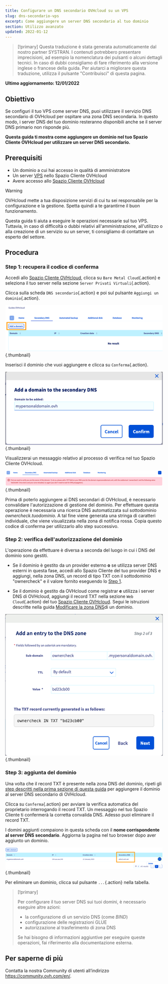```yaml
---
title: Configurare un DNS secondario OVHcloud su un VPS
slug: dns-secondario-vps
excerpt: Come aggiungere un server DNS secondario al tuo dominio
section: Utilizzo avanzato
updated: 2022-01-12
---
```


> [!primary]
> Questa traduzione è stata generata automaticamente dal nostro partner SYSTRAN. I contenuti potrebbero presentare imprecisioni, ad esempio la nomenclatura dei pulsanti o alcuni dettagli tecnici. In caso di dubbi consigliamo di fare riferimento alla versione inglese o francese della guida. Per aiutarci a migliorare questa traduzione, utilizza il pulsante "Contribuisci" di questa pagina.
>

**Ultimo aggiornamento: 12/01/2022**

## Obiettivo

Se configuri il tuo VPS come server DNS, puoi utilizzare il servizio DNS secondario di OVHcloud per ospitare una zona DNS secondaria. In questo modo, i server DNS del tuo dominio resteranno disponibili anche se il server DNS primario non risponde più.

**Questa guida ti mostra come aggiungere un dominio nel tuo Spazio Cliente OVHcloud per utilizzare un server DNS secondario.**

## Prerequisiti

- Un dominio a cui hai accesso in qualità di amministratore
- Un server [VPS](https://www.ovhcloud.com/it/vps/) nello Spazio Cliente OVHcloud
- Avere accesso allo [Spazio Cliente OVHcloud](https://www.ovh.com/auth/?action=gotomanager&from=https://www.ovh.it/&ovhSubsidiary=it)

> [!warning]
> OVHcloud mette a tua disposizione servizi di cui tu sei responsabile per la configurazione e la gestione. Spetta quindi a te garantirne il buon funzionamento.
>
> Questa guida ti aiuta a eseguire le operazioni necessarie sul tuo VPS. Tuttavia, in caso di difficoltà o dubbi relativi all'amministrazione, all'utilizzo o alla creazione di un servizio su un server, ti consigliamo di contattare un esperto del settore.
>

## Procedura

### Step 1: recupera il codice di conferma <a name="retrievecode"></a>

Accedi allo [Spazio Cliente OVHcloud](https://www.ovh.com/auth/?action=gotomanager&from=https://www.ovh.it/&ovhSubsidiary=it), clicca su `Bare Metal Cloud`{.action} e seleziona il tuo server nella sezione `Server Privati Virtuali`{.action}.

Clicca sulla scheda `DNS secondario`{.action} e poi sul pulsante `Aggiungi un dominio`{.action}.

![DNS secondario](images/sec-01.png){.thumbnail}

Inserisci il dominio che vuoi aggiungere e clicca su `Conferma`{.action}.

![DNS secondario](images/sec-02.png){.thumbnail}

Visualizzerai un messaggio relativo al processo di verifica nel tuo Spazio Cliente OVHcloud.

![DNS secondario](images/sec-03.png){.thumbnail}

Prima di poterlo aggiungere ai DNS secondari di OVHcloud, è necessario convalidare l'autorizzazione di gestione del dominio. Per effettuare questa operazione è necessaria una ricerca DNS automatizzata sul sottodominio *ownercheck.tuodominio*. A tal fine viene generata una stringa di caratteri individuale, che viene visualizzata nella zona di notifica rossa. Copia questo codice di conferma per utilizzarlo allo step successivo.

### Step 2: verifica dell'autorizzazione del dominio <a name="verifyingdomain"></a>

L'operazione da effettuare è diversa a seconda del luogo in cui i DNS del dominio sono gestiti.

- Se il dominio è gestito da un provider esterno **o** se utilizza server DNS esterni in questa fase, accedi allo Spazio Cliente del tuo provider DNS e aggiungi, nella zona DNS, un record di tipo TXT con il sottodominio "ownercheck" e il valore fornito eseguendo lo [Step 1](#retrievecode).

- Se il dominio è gestito da OVHcloud come registrar **e** utilizza i server DNS di OVHcloud, aggiungi il record TXT nella sezione `Web Cloud`{.action} del tuo [Spazio Cliente OVHcloud](https://www.ovh.com/auth/?action=gotomanager&from=https://www.ovh.it/&ovhSubsidiary=it). Segui le istruzioni descritte nella guida [Modificare la zona DNS](../../domains/web_hosting_modifica_la_tua_zona_dns/)di un dominio.

![DNS secondario](images/sec-04.png){.thumbnail}

### Step 3: aggiunta del dominio

Una volta che il record TXT è presente nella zona DNS del dominio, ripeti gli [step descritti nella prima sezione di questa guida](#retrievecode) per aggiungere il dominio al server DNS secondario di OVHcloud.

Clicca su `Conferma`{.action} per avviare la verifica automatica del proprietario interrogando il record TXT. Un messaggio nel tuo Spazio Cliente ti confermerà la corretta convalida DNS. Adesso puoi eliminare il record TXT.

I domini aggiunti compaiono in questa scheda con il **nome corrispondente al server DNS secondario**. Aggiorna la pagina nel tuo browser dopo aver aggiunto un dominio.

![DNS secondario](images/sec-05.png){.thumbnail}

Per eliminare un dominio, clicca sul pulsante `...`{.action} nella tabella.

> [!primary]
>
> Per configurare il tuo server DNS sui tuoi domini, è necessario eseguire altre azioni:
>
> - la configurazione di un servizio DNS (come *BIND*)
> - configurazione delle registrazioni GLUE
> - autorizzazione al trasferimento di zona DNS
>
> Se hai bisogno di informazioni aggiuntive per eseguire queste operazioni, fai riferimento alla documentazione esterna.

## Per saperne di più

Contatta la nostra Community di utenti all’indirizzo <https://community.ovh.com/en/>.
